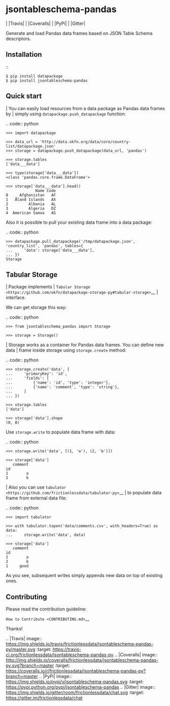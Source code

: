 jsontableschema-pandas
======================

| |Travis|
| |Coveralls|
| |PyPi|
| |Gitter|

Generate and load Pandas data frames based on JSON Table Schema
descriptors.

Installation
------------

::

    $ pip install datapackage
    $ pip install jsontableschema-pandas

Quick start
-----------

| You can easily load resources from a data package as Pandas data
frames by
| simply using ``datapackage.push_datapackage`` function:

.. code:: python

    >>> import datapackage

    >>> data_url = 'http://data.okfn.org/data/core/country-list/datapackage.json'
    >>> storage = datapackage.push_datapackage(data_url, 'pandas')

    >>> storage.tables
    ['data___data']

    >>> type(storage['data___data'])
    <class 'pandas.core.frame.DataFrame'>

    >>> storage['data___data'].head()
                 Name Code
    0     Afghanistan   AF
    1   Åland Islands   AX
    2         Albania   AL
    3         Algeria   DZ
    4  American Samoa   AS

Also it is possible to pull your existing data frame into a data
package:

.. code:: python

    >>> datapackage.pull_datapackage('/tmp/datapackage.json', 'country_list', 'pandas', tables={
    ...     'data': storage['data___data'],
    ... })
    Storage

Tabular Storage
---------------

| Package implements
| `Tabular
Storage <https://github.com/okfn/datapackage-storage-py#tabular-storage>`__
| interface.

We can get storage this way:

.. code:: python

    >>> from jsontableschema_pandas import Storage

    >>> storage = Storage()

| Storage works as a container for Pandas data frames. You can define
new data
| frame inside storage using ``storage.create`` method:

.. code:: python

    >>> storage.create('data', {
    ...     'primaryKey': 'id',
    ...     'fields': [
    ...         {'name': 'id', 'type': 'integer'},
    ...         {'name': 'comment', 'type': 'string'},
    ...     ]
    ... })

    >>> storage.tables
    ['data']

    >>> storage['data'].shape
    (0, 0)

Use ``storage.write`` to populate data frame with data:

.. code:: python

    >>> storage.write('data', [(1, 'a'), (2, 'b')])

    >>> storage['data']
       comment
    id
    1        a
    2        b

| Also you can use
`tabulator <https://github.com/frictionlessdata/tabulator-py>`__
| to populate data frame from external data file:

.. code:: python

    >>> import tabulator

    >>> with tabulator.topen('data/comments.csv', with_headers=True) as data:
    ...     storage.write('data', data)

    >>> storage['data']
       comment
    id
    1        a
    2        b
    1     good

As you see, subsequent writes simply appends new data on top of existing
ones.

Contributing
------------

Please read the contribution guideline:

`How to Contribute <CONTRIBUTING.md>`__

Thanks!

.. |Travis| image:: https://img.shields.io/travis/frictionlessdata/jsontableschema-pandas-py/master.svg
   :target: https://travis-ci.org/frictionlessdata/jsontableschema-pandas-py
.. |Coveralls| image:: http://img.shields.io/coveralls/frictionlessdata/jsontableschema-pandas-py.svg?branch=master
   :target: https://coveralls.io/r/frictionlessdata/jsontableschema-pandas-py?branch=master
.. |PyPi| image:: https://img.shields.io/pypi/v/jsontableschema-pandas.svg
   :target: https://pypi.python.org/pypi/jsontableschema-pandas
.. |Gitter| image:: https://img.shields.io/gitter/room/frictionlessdata/chat.svg
   :target: https://gitter.im/frictionlessdata/chat
